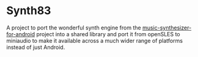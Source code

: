 # Synth83

A project to port the wonderful synth engine from the [music-synthesizer-for-android](https://github.com/google/music-synthesizer-for-android) project into a shared library and port it from openSLES to miniaudio to make it available across a much wider range of platforms instead of just Android.
